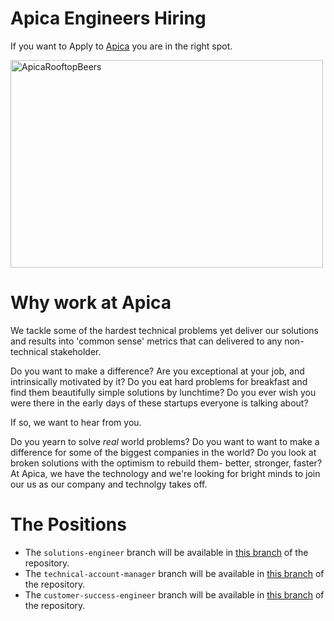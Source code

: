 # Apica Engineers Hiring

If you want to Apply to [Apica](https://apicasystems.com) you are in the right spot. 

<img src="https://files.apicasystem.com/HiringEngineersUS/Apica+Rooftop+Meetup.jpeg" width="500" height="332" alt="ApicaRooftopBeers">


# Why work at Apica

We tackle some of the hardest technical problems yet deliver our solutions and results into 'common sense' metrics that can delivered to any non-technical stakeholder.

Do you want to make a difference? Are you exceptional at your job, and intrinsically motivated by it? Do you eat hard problems for breakfast and find them beautifully simple solutions by lunchtime? Do you ever wish you were there in the early days of these startups everyone is talking about?

If so, we want to hear from you.

Do you yearn to solve _real_ world problems?  Do you want to want to make a difference for some of the biggest companies in the world?  Do you look at broken solutions with the optimism to rebuild them- better, stronger, faster?  At Apica, we have the technology and we're looking for bright minds to join our us as our company and technolgy takes off.

# The Positions

  - The `solutions-engineer` branch will be available in [this branch](https://github.com/) of the repository.
  - The `technical-account-manager` branch will be available in [this branch](https://github.com/) of the repository.
  - The `customer-success-engineer` branch will be available in [this branch](https://github.com/) of the repository.
